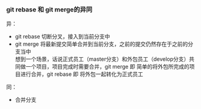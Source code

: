 ### git rebase 和 git merge的异同  

异：  
* git rebase 切断分叉，接入到当前分支中  
* git merge 将最新提交简单合并到当前分支，之前的提交仍然存在于之前的分支当中  
想到一个场景，话说正式员工（master分支）和外包员工（develop分支）共同做一个项目，项目完成时需要合并，git merge 即 简单的将外包所完成的项目进行合并，git rebase 即 将外包一起转化为正式员工

同：  
* 合并分支